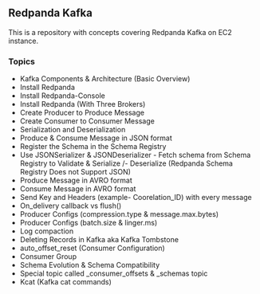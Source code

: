 ## Redpanda Kafka 

This is a repository with concepts covering Redpanda Kafka on EC2 instance.

### Topics 

- Kafka Components & Architecture (Basic Overview)
- Install Redpanda
- Install Redpanda-Console
- Install Redpanda (With Three Brokers)
- Create Producer to Produce Message
- Create Consumer to Consumer Message
- Serialization and Deserialization
- Produce & Consume Message in JSON format
- Register the Schema in the Schema Registry
- Use JSONSerializer & JSONDeserializer - Fetch schema from Schema Registry to Validate & Serialize /- Deserialize (Redpanda Schema Registry Does not Support JSON)
- Produce Message in AVRO format
- Consume Message in AVRO format
- Send Key and Headers (example- Coorelation_ID) with every message
- On_delivery callback vs flush()
- Producer Configs (compression.type & message.max.bytes)
- Producer Configs (batch.size & linger.ms)
- Log compaction
- Deleting Records in Kafka aka Kafka Tombstone
- auto_offset_reset (Consumer Configuration)
- Consumer Group
- Schema Evolution & Schema Compatibility
- Special topic called _consumer_offsets  & _schemas topic
- Kcat (Kafka cat commands)
